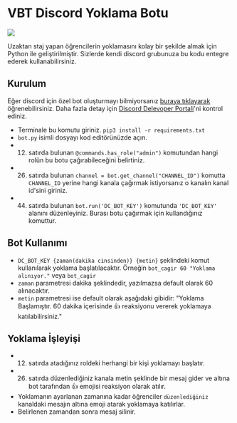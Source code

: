 # VBT Discord Yoklama Botu
<img src="https://1.bp.blogspot.com/-NlCnjAumxDM/Xb2a6a8JbWI/AAAAAAAAAH4/DT7WovEuQy8PPnRC81149C-KG5py8P1RgCLcBGAsYHQ/w1200-h630-p-k-no-nu/how-to-make-a-discord-bot-7c0fe302b98b05b145682344b3a4ec59.png">


Uzaktan staj yapan öğrencilerin yoklamasını kolay bir şekilde almak için Python ile geliştirilmiştir. Sizlerde kendi discord grubunuza bu kodu entegre ederek kullanabilirsiniz. 

## Kurulum
Eğer discord için özel bot oluşturmayı bilmiyorsanız [buraya tıklayarak](https://discordpy.readthedocs.io/en/latest/discord.html) öğrenebilirsiniz.
Daha fazla detay için [Discord Delevoper Portali](https://discord.com/developers/docs)'ni kontrol ediniz.
- Terminale bu komutu giriniz. `pip3 install -r requirements.txt`
- `bot.py` isimli dosyayı kod editörünüzde açın.
-  12. satırda bulunan `@commands.has_role("admin")` komutundan hangi rolün bu botu çağırabileceğini belirtiniz.
- 26. satırda bulunan `channel = bot.get_channel("CHANNEL_ID")` komutta `CHANNEL_ID` yerine hangi kanala çağırmak istiyorsanız o kanalın kanal id'sini giriniz.
- 44. satırda bulunan `bot.run('DC_BOT_KEY')` komutunda `'DC_BOT_KEY'` alanını düzenleyiniz. Burası botu çağırmak için kullandığınız komuttur.

## Bot Kullanımı
- `DC_BOT_KEY {zaman(dakika cinsinden)} {metin}` şeklindeki komut kullanılarak yoklama başlatılacaktır. Örneğin `bot_cagir 60 "Yoklama alınıyor."` veya `bot_cagir`
- `zaman` parametresi dakika şeklindedir, yazılmazsa default olarak 60 alınacaktır.
- `metin` parametresi ise default olarak aşağıdaki gibidir:
 "Yoklama Başlamıştır. 60 dakika içerisinde 👍 reaksiyonu vererek yoklamaya katılabilirsiniz."

## Yoklama İşleyişi
- 12. satırda atadığınız roldeki herhangi bir kişi yoklamayı başlatır.
- 26. satırda düzenlediğiniz kanala metin şeklinde bir mesaj gider ve altına bot tarafından 👍 emojisi reaksiyon olarak atılır.
- Yoklamanın ayarlanan zamanına kadar öğrenciler `düzenlediğiniz` kanaldaki mesajın altına emoji atarak yoklamaya katılırlar. 
- Belirlenen zamandan sonra mesaj silinir.